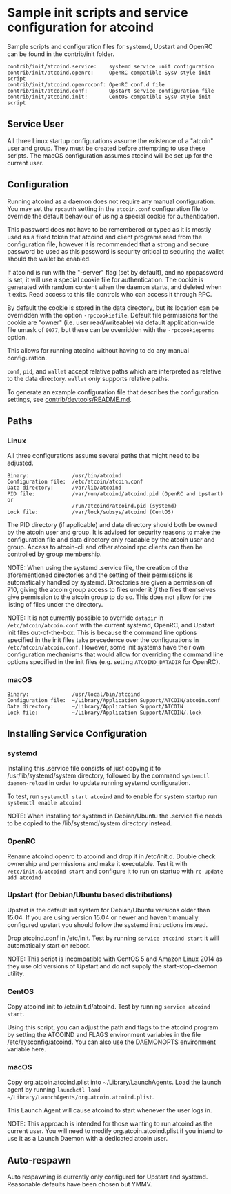Sample init scripts and service configuration for atcoind
==========================================================

Sample scripts and configuration files for systemd, Upstart and OpenRC
can be found in the contrib/init folder.

    contrib/init/atcoind.service:    systemd service unit configuration
    contrib/init/atcoind.openrc:     OpenRC compatible SysV style init script
    contrib/init/atcoind.openrcconf: OpenRC conf.d file
    contrib/init/atcoind.conf:       Upstart service configuration file
    contrib/init/atcoind.init:       CentOS compatible SysV style init script

Service User
---------------------------------

All three Linux startup configurations assume the existence of a "atcoin" user
and group.  They must be created before attempting to use these scripts.
The macOS configuration assumes atcoind will be set up for the current user.

Configuration
---------------------------------

Running atcoind as a daemon does not require any manual configuration. You may
set the `rpcauth` setting in the `atcoin.conf` configuration file to override
the default behaviour of using a special cookie for authentication.

This password does not have to be remembered or typed as it is mostly used
as a fixed token that atcoind and client programs read from the configuration
file, however it is recommended that a strong and secure password be used
as this password is security critical to securing the wallet should the
wallet be enabled.

If atcoind is run with the "-server" flag (set by default), and no rpcpassword is set,
it will use a special cookie file for authentication. The cookie is generated with random
content when the daemon starts, and deleted when it exits. Read access to this file
controls who can access it through RPC.

By default the cookie is stored in the data directory, but its location can be
overridden with the option `-rpccookiefile`. Default file permissions for the
cookie are "owner" (i.e. user read/writeable) via default application-wide file
umask of `0077`, but these can be overridden with the `-rpccookieperms` option.

This allows for running atcoind without having to do any manual configuration.

`conf`, `pid`, and `wallet` accept relative paths which are interpreted as
relative to the data directory. `wallet` *only* supports relative paths.

To generate an example configuration file that describes the configuration settings,
see [contrib/devtools/README.md](../contrib/devtools/README.md#gen-atcoin-confsh).

Paths
---------------------------------

### Linux

All three configurations assume several paths that might need to be adjusted.

    Binary:              /usr/bin/atcoind
    Configuration file:  /etc/atcoin/atcoin.conf
    Data directory:      /var/lib/atcoind
    PID file:            /var/run/atcoind/atcoind.pid (OpenRC and Upstart) or
                         /run/atcoind/atcoind.pid (systemd)
    Lock file:           /var/lock/subsys/atcoind (CentOS)

The PID directory (if applicable) and data directory should both be owned by the
atcoin user and group. It is advised for security reasons to make the
configuration file and data directory only readable by the atcoin user and
group. Access to atcoin-cli and other atcoind rpc clients can then be
controlled by group membership.

NOTE: When using the systemd .service file, the creation of the aforementioned
directories and the setting of their permissions is automatically handled by
systemd. Directories are given a permission of 710, giving the atcoin group
access to files under it _if_ the files themselves give permission to the
atcoin group to do so. This does not allow
for the listing of files under the directory.

NOTE: It is not currently possible to override `datadir` in
`/etc/atcoin/atcoin.conf` with the current systemd, OpenRC, and Upstart init
files out-of-the-box. This is because the command line options specified in the
init files take precedence over the configurations in
`/etc/atcoin/atcoin.conf`. However, some init systems have their own
configuration mechanisms that would allow for overriding the command line
options specified in the init files (e.g. setting `ATCOIND_DATADIR` for
OpenRC).

### macOS

    Binary:              /usr/local/bin/atcoind
    Configuration file:  ~/Library/Application Support/ATCOIN/atcoin.conf
    Data directory:      ~/Library/Application Support/ATCOIN
    Lock file:           ~/Library/Application Support/ATCOIN/.lock

Installing Service Configuration
-----------------------------------

### systemd

Installing this .service file consists of just copying it to
/usr/lib/systemd/system directory, followed by the command
`systemctl daemon-reload` in order to update running systemd configuration.

To test, run `systemctl start atcoind` and to enable for system startup run
`systemctl enable atcoind`

NOTE: When installing for systemd in Debian/Ubuntu the .service file needs to be copied to the /lib/systemd/system directory instead.

### OpenRC

Rename atcoind.openrc to atcoind and drop it in /etc/init.d.  Double
check ownership and permissions and make it executable.  Test it with
`/etc/init.d/atcoind start` and configure it to run on startup with
`rc-update add atcoind`

### Upstart (for Debian/Ubuntu based distributions)

Upstart is the default init system for Debian/Ubuntu versions older than 15.04. If you are using version 15.04 or newer and haven't manually configured upstart you should follow the systemd instructions instead.

Drop atcoind.conf in /etc/init.  Test by running `service atcoind start`
it will automatically start on reboot.

NOTE: This script is incompatible with CentOS 5 and Amazon Linux 2014 as they
use old versions of Upstart and do not supply the start-stop-daemon utility.

### CentOS

Copy atcoind.init to /etc/init.d/atcoind. Test by running `service atcoind start`.

Using this script, you can adjust the path and flags to the atcoind program by
setting the ATCOIND and FLAGS environment variables in the file
/etc/sysconfig/atcoind. You can also use the DAEMONOPTS environment variable here.

### macOS

Copy org.atcoin.atcoind.plist into ~/Library/LaunchAgents. Load the launch agent by
running `launchctl load ~/Library/LaunchAgents/org.atcoin.atcoind.plist`.

This Launch Agent will cause atcoind to start whenever the user logs in.

NOTE: This approach is intended for those wanting to run atcoind as the current user.
You will need to modify org.atcoin.atcoind.plist if you intend to use it as a
Launch Daemon with a dedicated atcoin user.

Auto-respawn
-----------------------------------

Auto respawning is currently only configured for Upstart and systemd.
Reasonable defaults have been chosen but YMMV.
